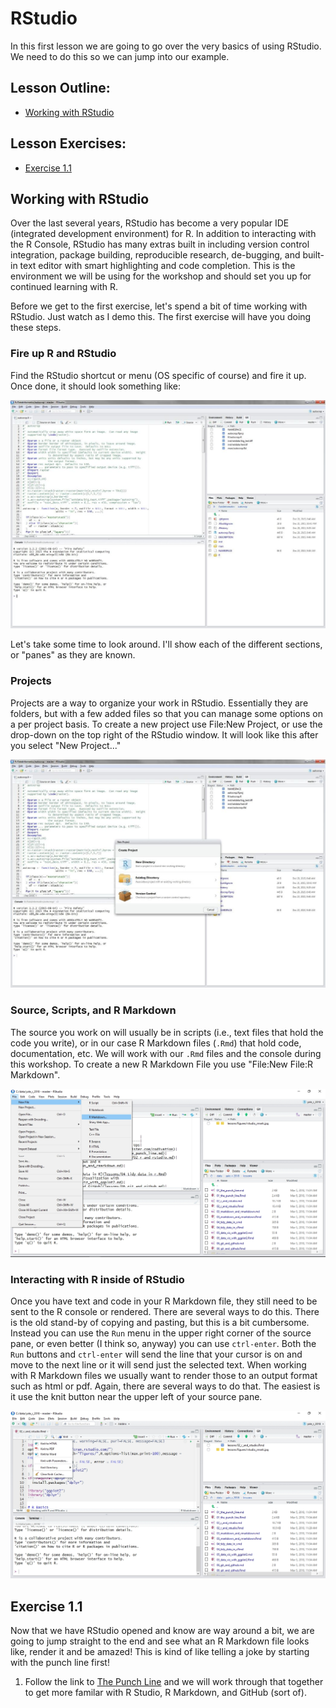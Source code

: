 

# RStudio

In this first lesson we are going to go over the very basics of using RStudio.  We need to do this so we can jump into our example.

## Lesson Outline:

- [Working with RStudio](#working-with-rstudio)

## Lesson Exercises:
- [Exercise 1.1](#exercise-11)

## Working with RStudio
Over the last several years, RStudio has become a very popular IDE (integrated development environment) for R. In addition to interacting with the R Console, RStudio has many extras built in including version control integration, package building, reproducible research, de-bugging, and built-in text editor with smart highlighting and code completion.  This is the environment we will be using for the workshop and should set you up for continued learning with R.

Before we get to the first exercise, let's spend a bit of time working with RStudio. Just watch as I demo this.  The first exercise will have you doing these steps.

### Fire up R and RStudio
Find the RStudio shortcut or menu (OS specific of course) and fire it up.  Once done, it should look something like:

![rstudio](figures/rstudio.jpg)


Let's take some time to look around.  I'll show each of the different sections, or "panes" as they are known.

### Projects

Projects are a way to organize your work in RStudio.  Essentially they are folders, but with a few added files so that you can manage some options on a per project basis.  To create a new project use File:New Project, or use the drop-down on the top right of the RStudio window.  It will look like this after you select "New Project..."

![rstudio proj](figures/rstudio_proj.jpg)

### Source, Scripts, and R Markdown

The source you work on will usually be in scripts (i.e., text files that hold the code you write), or in our case R Markdown files (`.Rmd`) that hold code, documentation, etc.  We will work with our `.Rmd` files and the console during this workshop.  To create a new R Markdown File you use "File:New File:R Markdown".

![rstudio script](figures/rstudio_rmark.jpg)


### Interacting with R inside of RStudio

Once you have text and code in your R Markdown file, they still need to be sent to the R console or rendered.  There are several ways to do this.  There is the old stand-by of copying and pasting, but this is a bit cumbersome.  Instead you can use the `Run` menu in the upper right corner of the source pane, or even better (I think so, anyway) you can use `ctrl-enter`.  Both the `Run` buttons and `ctrl-enter` will send the line that your cursor is on and move to the next line or it will send just the selected text. When working with R Markdown files we usually want to render those to an output format such as html or pdf.  Again, there are several ways to do that.  The easiest is it use the knit button near the upper left of your source pane.

![rstudio-script](figures/rstudio_knit.jpg)

## Exercise 1.1

Now that we have RStudio opened and know are way around a bit, we are going to jump straight to the end and see what an R Markdown file looks like, render it and be amazed!  This is kind of like telling a joke by starting with the punch line first!

1. Follow the link to [The Punch Line](punchline.md) and we will work through that together to get more familar with R Studio, R Markdown, and GitHub (sort of). 

